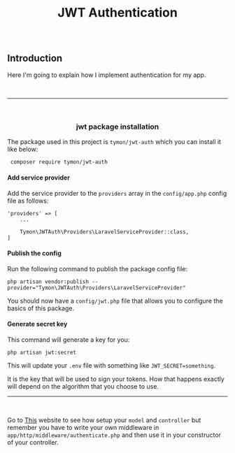 <h1>
<br>
<div align="center">
    <p>JWT Authentication</p>
</div>

</h1>

<br>

## Introduction
Here I'm going to explain how I implement authentication for my app.

<br>

<hr>
<br>

### <p align="center">  jwt package installation  </p>

The package used in this project is `tymon/jwt-auth` which you can install it like below:
```shell
 composer require tymon/jwt-auth
```
<h4> Add service provider </h4>

Add the service provider to the `providers` array in the `config/app.php` config file as follows:
```shell
'providers' => [
    ...
    
    Tymon\JWTAuth\Providers\LaravelServiceProvider::class,
]

```
<h4> Publish the config </h4>

Run the following command to publish the package config file:

```shell
php artisan vendor:publish --provider="Tymon\JWTAuth\Providers\LaravelServiceProvider"
```
You should now have a `config/jwt.php` file that allows you to configure the basics of this package.


<h4> Generate secret key </h4>
This command will generate a key for you:

```shell
php artisan jwt:secret
```
This will update your `.env` file with something like `JWT_SECRET=something`.

It is the key that will be used to sign your tokens. How that happens exactly will depend on the algorithm that you choose to use.
<br>

<hr>

<br>

Go to [This](https://jwt-auth.readthedocs.io/en/docs/quick-start/) website to see how setup your `model` and `controller`
but remember you have to write your own middleware in `app/http/middleware/authenticate.php` and then use it in your 
constructor of your controller.
